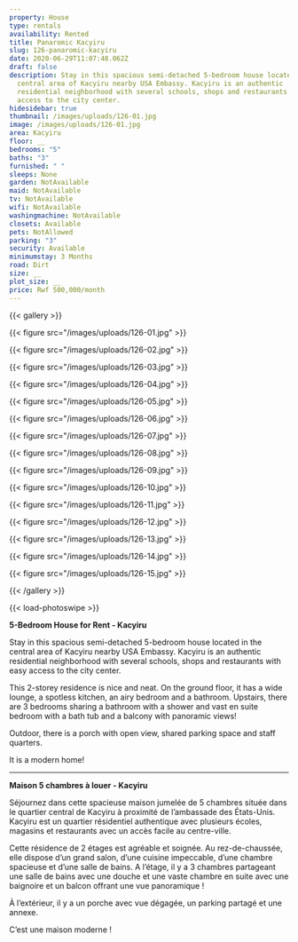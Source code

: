 ```yaml
---
property: House
type: rentals
availability: Rented
title: Panaromic Kacyiru
slug: 126-panaromic-kacyiru
date: 2020-06-29T11:07:48.062Z
draft: false
description: Stay in this spacious semi-detached 5-bedroom house located in the
  central area of Kacyiru nearby USA Embassy. Kacyiru is an authentic
  residential neighborhood with several schools, shops and restaurants with easy
  access to the city center.
hidesidebar: true
thumbnail: /images/uploads/126-01.jpg
image: /images/uploads/126-01.jpg
area: Kacyiru
floor: __
bedrooms: "5"
baths: "3"
furnished: " "
sleeps: None
garden: NotAvailable
maid: NotAvailable
tv: NotAvailable
wifi: NotAvailable
washingmachine: NotAvailable
closets: Available
pets: NotAllowed
parking: "3"
security: Available
minimumstay: 3 Months
road: Dirt
size: __
plot_size: __
price: Rwf 500,000/month
---
```

{{< gallery >}}

{{< figure src="/images/uploads/126-01.jpg" >}}

{{< figure src="/images/uploads/126-02.jpg" >}}

{{< figure src="/images/uploads/126-03.jpg" >}}

{{< figure src="/images/uploads/126-04.jpg" >}}

{{< figure src="/images/uploads/126-05.jpg" >}}

{{< figure src="/images/uploads/126-06.jpg" >}}

{{< figure src="/images/uploads/126-07.jpg" >}}

{{< figure src="/images/uploads/126-08.jpg" >}}

{{< figure src="/images/uploads/126-09.jpg" >}}

{{< figure src="/images/uploads/126-10.jpg" >}}

{{< figure src="/images/uploads/126-11.jpg" >}}

{{< figure src="/images/uploads/126-12.jpg" >}}

{{< figure src="/images/uploads/126-13.jpg" >}}

{{< figure src="/images/uploads/126-14.jpg" >}}

{{< figure src="/images/uploads/126-15.jpg" >}}

{{< /gallery >}}

{{< load-photoswipe >}}

**5-Bedroom House for Rent - Kacyiru**

Stay in this spacious semi-detached 5-bedroom house located in the central area of Kacyiru nearby USA Embassy. Kacyiru is an authentic residential neighborhood with several schools, shops and restaurants with easy access to the city center.

This 2-storey residence is nice and neat. On the ground floor, it has a wide lounge, a spotless kitchen, an airy bedroom and a bathroom. Upstairs, there are 3  bedrooms sharing a bathroom with a shower and vast en suite bedroom with a bath tub and a balcony with panoramic views! 

Outdoor, there is a porch with open view, shared parking space and staff quarters. 

It is a modern home! 

- - -

**Maison 5 chambres à louer - Kacyiru**

Séjournez dans cette spacieuse maison jumelée de 5 chambres située dans le quartier central de Kacyiru à proximité de l’ambassade des États-Unis. Kacyiru est un quartier résidentiel authentique avec plusieurs écoles, magasins et restaurants avec un accès facile au centre-ville.

Cette résidence de 2 étages est agréable et soignée. Au rez-de-chaussée, elle dispose d’un grand salon, d’une cuisine impeccable, d’une chambre spacieuse et d’une salle de bains. A l’étage, il y a 3 chambres partageant une salle de bains avec une douche et une vaste chambre en suite avec une baignoire et un balcon offrant une vue panoramique !

À l’extérieur, il y a un porche avec vue dégagée, un parking partagé et une annexe.

C’est une maison moderne !